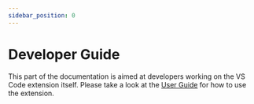 ```yaml
---
sidebar_position: 0 
---
```

# Developer Guide

This part of the documentation is aimed at developers working on the VS Code extension itself. Please take a look at the [User Guide](/) for how to use the extension.
